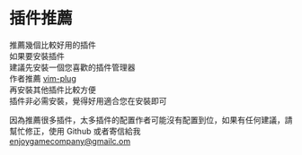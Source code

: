 # 插件推薦

推薦幾個比較好用的插件  
如果要安裝插件  
建議先安裝一個您喜歡的插件管理器  
作者推薦 [vim-plug](cha-jian-guan-li-qi/vim-plug.md)  
再安裝其他插件比較方便  
插件非必需安裝，覺得好用適合您在安裝即可

因為推薦很多插件，太多插件的配置作者可能沒有配置到位，如果有任何建議，請幫忙修正，使用 Github 或者寄信給我   
enjoygamecompany@gmailc.om

